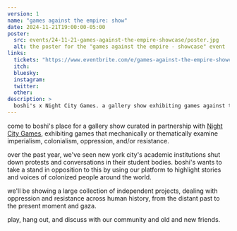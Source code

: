 ```yaml
---
version: 1
name: "games against the empire: show"
date: 2024-11-21T19:00:00-05:00
poster:
  src: events/24-11-21-games-against-the-empire-showcase/poster.jpg
  alt: the poster for the "games against the empire - showcase" event
links:
  tickets: "https://www.eventbrite.com/e/games-against-the-empire-showcase-boshis-x-night-city-games-tickets-1057736140269"
  itch:
  bluesky:
  instagram:
  twitter:
  other:
description: >
  boshi's x Night City Games. a gallery show exhibiting games against the empire
---
```

come to boshi's place for a gallery show curated in partnership with [Night City Games](https://nightcity.games/), exhibiting games that mechanically or thematically examine imperialism, colonialism, oppression, and/or resistance.

over the past year, we've seen new york city's academic institutions shut down protests and conversations in their student bodies. boshi's wants to take a stand in opposition to this by using our platform to highlight stories and voices of colonized people around the world.

we'll be showing a large collection of independent projects, dealing with oppression and resistance across human history, from the distant past to the present moment and gaza.

play, hang out, and discuss with our community and old and new friends.